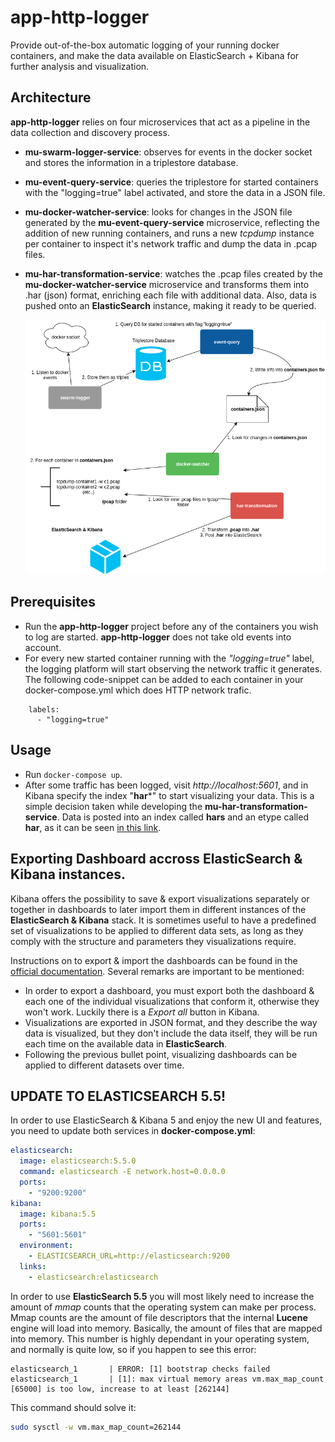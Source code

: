 # app-http-logger

Provide out-of-the-box automatic logging of your running docker containers, and make the data available on ElasticSearch + Kibana for further analysis and visualization.

## Architecture

**app-http-logger** relies on four microservices that act as a pipeline in the data collection and discovery process.

* **mu-swarm-logger-service**: observes for events in the docker socket and stores the information in a triplestore database.
* **mu-event-query-service**: queries the triplestore for started containers with the "logging=true" label activated, and store the data in a JSON file.
* **mu-docker-watcher-service**: looks for changes in the JSON file generated by the **mu-event-query-service** microservice, reflecting the addition of new running containers, and runs a new *tcpdump* instance per container to inspect it's network traffic and dump the data in .pcap files.
* **mu-har-transformation-service**: watches the .pcap files created by the **mu-docker-watcher-service** microservice and transforms them into .har (json) format, enriching each file with additional data. Also, data is pushed onto an **ElasticSearch** instance, making it ready to be queried.


  ![app-http-logger.png](app-http-logger.png)


## Prerequisites

* Run the **app-http-logger** project before any of the containers you wish to log are started. **app-http-logger** does not take old events into account.
* For every new started container running with the *"logging=true"* label, the logging platform will start observing the network traffic it generates.  The following code-snippet can be added to each container in your docker-compose.yml which does HTTP network trafic.

```
    labels:
      - "logging=true"
```

## Usage

* Run ```docker-compose up```.
* After some traffic has been logged, visit *http://localhost:5601*, and in Kibana specify the index "**har***" to start visualizing your data. This is a simple decision taken while developing the **mu-har-transformation-service**. Data is posted into an index called **hars** and an etype called **har**, as it can be seen [in this link](https://github.com/big-data-europe/mu-har-transformation-service/blob/master/pcap-har-watcher.py#L208).



## Exporting Dashboard accross ElasticSearch & Kibana instances.

Kibana offers the possibility to save & export visualizations separately or together in dashboards to later import them in different instances of the **ElasticSearch & Kibana** stack. It is sometimes useful to have a predefined set of visualizations to be applied to different data sets, as long as they comply with the structure and parameters they visualizations require.

Instructions on to export & import the dashboards can be found in the [official documentation](https://www.elastic.co/guide/en/kibana/current/managing-saved-objects.html). Several remarks are important to be mentioned:

  * In order to export a dashboard, you must export both the dashboard & each one of the individual visualizations that conform it, otherwise they won't work. Luckily there is a *Export all* button in Kibana.
  * Visualizations are exported in JSON format, and they describe the way data is visualized, but they don't include the data itself, they will be run each time on the available data in **ElasticSearch**.
  * Following the previous bullet point, visualizing dashboards can be applied to different datasets over time.



## UPDATE TO ELASTICSEARCH 5.5!

In order to use ElasticSearch & Kibana 5 and enjoy the new UI and features, you need to update both services in **docker-compose.yml**:

```yml
elasticsearch:
  image: elasticsearch:5.5.0
  command: elasticsearch -E network.host=0.0.0.0
  ports:
    - "9200:9200"
kibana:
  image: kibana:5.5
  ports:
    - "5601:5601"
  environment:
    - ELASTICSEARCH_URL=http://elasticsearch:9200
  links:
    - elasticsearch:elasticsearch
```



In order to use **ElasticSearch 5.5** you  will most likely need to increase the amount of *mmap* counts that the operating system can make per process. Mmap counts are the amount of file descriptors that the internal **Lucene** engine will load into memory. Basically, the amount of files that are mapped into memory. This number is highly dependant in your operating system, and normally is quite low, so if you happen to see this error:

```
elasticsearch_1       | ERROR: [1] bootstrap checks failed
elasticsearch_1       | [1]: max virtual memory areas vm.max_map_count [65000] is too low, increase to at least [262144]
```


This command should solve it:

```sh
sudo sysctl -w vm.max_map_count=262144
```
